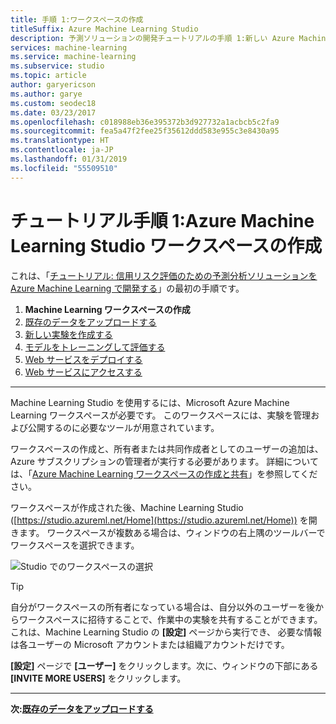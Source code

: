 ```yaml
---
title: 手順 1:ワークスペースの作成
titleSuffix: Azure Machine Learning Studio
description: 予測ソリューションの開発チュートリアルの手順 1:新しい Azure Machine Learning Studio ワークスペースを設定する方法について説明します。
services: machine-learning
ms.service: machine-learning
ms.subservice: studio
ms.topic: article
author: garyericson
ms.author: garye
ms.custom: seodec18
ms.date: 03/23/2017
ms.openlocfilehash: c018988eb36e395372b3d927732a1acbcb5c2fa9
ms.sourcegitcommit: fea5a47f2fee25f35612ddd583e955c3e8430a95
ms.translationtype: HT
ms.contentlocale: ja-JP
ms.lasthandoff: 01/31/2019
ms.locfileid: "55509510"
---
```

# <a name="walkthrough-step-1-create-an-azure-machine-learning-studio-workspace"></a>チュートリアル手順 1:Azure Machine Learning Studio ワークスペースの作成
これは、「[チュートリアル: 信用リスク評価のための予測分析ソリューションを Azure Machine Learning で開発する](walkthrough-develop-predictive-solution.md)」の最初の手順です。

1. **Machine Learning ワークスペースの作成**
2. [既存のデータをアップロードする](walkthrough-2-upload-data.md)
3. [新しい実験を作成する](walkthrough-3-create-new-experiment.md)
4. [モデルをトレーニングして評価する](walkthrough-4-train-and-evaluate-models.md)
5. [Web サービスをデプロイする](walkthrough-5-publish-web-service.md)
6. [Web サービスにアクセスする](walkthrough-6-access-web-service.md)

- - -
<!-- This needs to be updated to refer to the new way of creating workspaces in the Ibiza portal -->

Machine Learning Studio を使用するには、Microsoft Azure Machine Learning ワークスペースが必要です。 このワークスペースには、実験を管理および公開するのに必要なツールが用意されています。  

ワークスペースの作成と、所有者または共同作成者としてのユーザーの追加は、Azure サブスクリプションの管理者が実行する必要があります。 詳細については、「[Azure Machine Learning ワークスペースの作成と共有](create-workspace.md)」を参照してください。

ワークスペースが作成された後、Machine Learning Studio ([https://studio.azureml.net/Home](https://studio.azureml.net/Home)) を開きます。 ワークスペースが複数ある場合は、ウィンドウの右上隅のツールバーでワークスペースを選択できます。

![Studio でのワークスペースの選択][2]

> [!TIP]
> 自分がワークスペースの所有者になっている場合は、自分以外のユーザーを後からワークスペースに招待することで、作業中の実験を共有することができます。 これは、Machine Learning Studio の **[設定]** ページから実行でき、 必要な情報は各ユーザーの Microsoft アカウントまたは組織アカウントだけです。
> 
> **[設定]** ページで **[ユーザー]** をクリックします。次に、ウィンドウの下部にある **[INVITE MORE USERS]** をクリックします。
> 
> 

- - -
**次:[既存のデータをアップロードする](walkthrough-2-upload-data.md)**

[1]: ./media/walkthrough-1-create-ml-workspace/create1.png
[2]: ./media/walkthrough-1-create-ml-workspace/open-workspace.png
